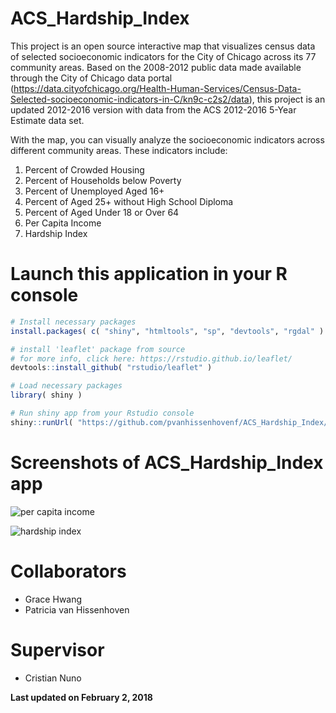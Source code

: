 # ACS_Hardship_Index

This project is an open source interactive map that visualizes census data of selected socioeconomic indicators for the City of Chicago across its 77 community areas. Based on the 2008-2012 public data made available through the City of Chicago data portal (https://data.cityofchicago.org/Health-Human-Services/Census-Data-Selected-socioeconomic-indicators-in-C/kn9c-c2s2/data), this project is an updated 2012-2016 version with data from the ACS 2012-2016 5-Year Estimate data set.

With the map, you can visually analyze the socioeconomic indicators across different community areas. These indicators include:

1. Percent of Crowded Housing
2. Percent of Households below Poverty
3. Percent of Unemployed Aged 16+
4. Percent of Aged 25+ without High School Diploma
5. Percent of Aged Under 18 or Over 64
6. Per Capita Income
7. Hardship Index

# Launch this application in your R console
```R
# Install necessary packages
install.packages( c( "shiny", "htmltools", "sp", "devtools", "rgdal" ) )

# install 'leaflet' package from source
# for more info, click here: https://rstudio.github.io/leaflet/
devtools::install_github( "rstudio/leaflet" )

# Load necessary packages
library( shiny )

# Run shiny app from your Rstudio console
shiny::runUrl( "https://github.com/pvanhissenhovenf/ACS_Hardship_Index/archive/master.zip" )
```

# Screenshots of ACS_Hardship_Index app
![per capita income](https://github.com/gracehwang9584/ACS_Hardship_Index/blob/master/Images/per_capita.png)

![hardship index](https://github.com/gracehwang9584/ACS_Hardship_Index/blob/master/Images/hardshipindex.png)

# Collaborators
- Grace Hwang
- Patricia van Hissenhoven

# Supervisor
- Cristian Nuno

**Last updated on February 2, 2018**

